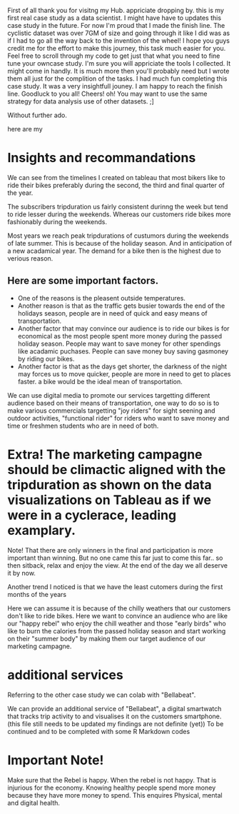 First of all thank you for visitng my Hub. appriciate dropping by. 
this is my first real case study as a data scientist. I might have have to updates this case study in the future. For now I'm proud that I made the finish line.
The cyclistic dataset was over 7GM of size and going through it like I did was as if I had to go all the way back to the invention of the wheel!
I hope you guys credit me for the effort to make this journey, this task much easier for you. 
Feel free to scroll through my code to get just that what you need to fine tune your owncase study.
I'm sure you will appriciate the tools I collected. It might come in handly. It is much more then you'll probably need but I wrote them all just for the complition of the tasks. 
I had much fun completing this case study. It was a very insightfull jouney. I am happy to reach the finish line. Goodluck to you all! Cheers! 
oh! You may want to use the same strategy for data analysis use of other datasets. ;]

Without further ado. 

here
are
my


# Insights and recommandations

We can see from the timelines I created on tableau that most bikers like to ride their bikes preferably during the second, the third and final quarter of the year. 

The subscribers tripduration us fairly consistent durinng the week but tend to ride lesser during the weekends. Whereas our customers ride bikes more fashionably during the weekends.

Most years we reach peak tripdurations of custumors during the weekends of late summer. 
This is because of the holiday season. And in anticipation of a new acadamical year. The demand for a bike then is the highest due to verious reason. 
## Here are some important factors.

- One of the reasons is the pleasent outside temperatures.
- Another reason is that as the traffic gets busier towards the end of the holidays season, people are in need of quick and easy means of transportation.
- Another factor that may convince our audience is to ride our bikes is for economical as the most people spent more money during the passed holiday season.
  People may want to save money for other spendings like acadamic puchases. People can save money buy saving gasmoney by riding our bikes.
- Another factor is that as the days get shorter, the darkness of the night may forces us to move quicker, people are more in need to get to places faster.
  a bike would be the ideal mean of transportation.

We can use digital media to promote our services targetting different audience based on their means of transportation, one way to do so is to make various commercials targetting 
"joy riders" for sight seening and outdoor activities, 
"functional rider" for riders who want to save money and time 
or freshmen students who are in need of both.

# Extra! The marketing campagne should be climactic aligned with the tripduration as shown on the data visualizations on Tableau as if we were in a cyclerace, leading examplary. 
Note! That there are only winners in the final and participation is more important than winning. But no one came this far just to come this far.. so then sitback, relax and enjoy the view.
At the end of the day we all deserve it by now.


Another trend I noticed is that we have the least cutomers during the first months of the years

Here we can assume it is because of the chilly weathers that our customers don't like to ride bikes.
Here we want to convince an audience who are like our "happy rebel" who enjoy the chill weather 
and those "early birds" who like to burn the calories from the passed holiday season and start working on their "summer body"
by making them our target audience of our marketing campagne. 

# additional services
Referring to the other case study we can colab with "Bellabeat".

We can provide an additional service of "Bellabeat", a digital smartwatch that tracks trip activity to and visualises it on the customers smartphone.
(this file still needs to be updated my findings are not definite (yet)) To be continued and to be completed with some R Markdown codes

# Important Note! 
Make sure that the Rebel is happy. When the rebel is not happy. That is injurious for the economy. Knowing healthy people spend more money because they have more money to spend.
This enquires Physical, mental and digital health.
